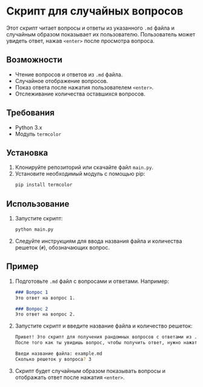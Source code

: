 # Скрипт для случайных вопросов

Этот скрипт читает вопросы и ответы из указанного `.md` файла и случайным образом показывает их пользователю. Пользователь может увидеть ответ, нажав `<enter>` после просмотра вопроса.

## Возможности

- Чтение вопросов и ответов из `.md` файла.
- Случайное отображение вопросов.
- Показ ответа после нажатия пользователем `<enter>`.
- Отслеживание количества оставшихся вопросов.

## Требования

- Python 3.x
- Модуль `termcolor`

## Установка

1. Клонируйте репозиторий или скачайте файл `main.py`.
2. Установите необходимый модуль с помощью pip:
    ```sh
    pip install termcolor
    ```

## Использование

1. Запустите скрипт:
    ```sh
    python main.py
    ```
2. Следуйте инструкциям для ввода названия файла и количества решеток (`#`), обозначающих вопрос.

## Пример

1. Подготовьте `.md` файл с вопросами и ответами. Например:
    ```markdown
    ### Вопрос 1
    Это ответ на вопрос 1.

    ### Вопрос 2
    Это ответ на вопрос 2.
    ```

2. Запустите скрипт и введите название файла и количество решеток:
    ```sh
    Привет! Это скрипт для получения рандомных вопросов с ответами из .md файлов.
    После того как ты увидишь вопрос, чтобы получить ответ, нужно нажать <enter>.

    Введи название файла: example.md
    Сколько решеток у вопроса? 3
    ```

3. Скрипт будет случайным образом показывать вопросы и отображать ответ после нажатия `<enter>`.